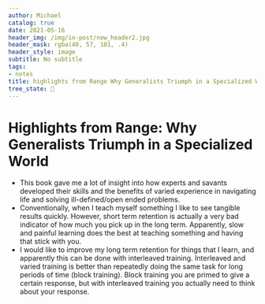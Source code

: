 ```yaml
---
author: Michael
catalog: true
date: 2021-05-16
header_img: /img/in-post/new_header2.jpg
header_mask: rgba(40, 57, 101, .4)
header_style: image
subtitle: No subtitle
tags:
- notes
title: highlights from Range Why Generalists Triumph in a Specialized World
tree_state: 🌱
---
```


# Highlights from Range: Why Generalists Triumph in a Specialized World

- This book gave me a lot of insight into how experts and savants developed their skills and the benefits of varied experience in navigating life and solving ill-defined/open ended problems.
- Conventionally, when I teach myself something I like to see tangible results quickly. However, short term retention is actually a very bad indicator of how much you pick up in the long term. Apparently, slow and painful learning does the best at teaching something and having that stick with you.
- I would like to improve my long term retention for things that I learn, and apparently this can be done with interleaved training. Interleaved and varied training is better than repeatedly doing the same task for long periods of time (block training). Block training you are primed to give a certain response, but with interleaved training you actually need to think about your response.